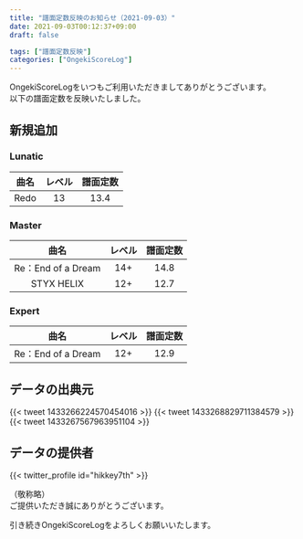 ```yaml
---
title: "譜面定数反映のお知らせ（2021-09-03）"
date: 2021-09-03T00:12:37+09:00
draft: false

tags: ["譜面定数反映"]
categories: ["OngekiScoreLog"]
---
```


OngekiScoreLogをいつもご利用いただきましてありがとうございます。  
以下の譜面定数を反映いたしました。

<!--more-->

## 新規追加

### Lunatic

| 曲名 | レベル | 譜面定数 |
|:-:|:-:|:-:|
| Redo | 13 | 13.4 |

### Master

| 曲名 | レベル | 譜面定数 |
|:-:|:-:|:-:|
| Re：End of a Dream | 14+ | 14.8 |
| STYX HELIX | 12+ | 12.7 |

### Expert

| 曲名 | レベル | 譜面定数 |
|:-:|:-:|:-:|
| Re：End of a Dream | 12+ | 12.9 |

## データの出典元

{{< tweet 1433266224570454016 >}}
{{< tweet 1433268829711384579 >}}
{{< tweet 1433267567963951104 >}}

## データの提供者

{{< twitter_profile id="hikkey7th" >}}

（敬称略）  
ご提供いただき誠にありがとうございます。

引き続きOngekiScoreLogをよろしくお願いいたします。
